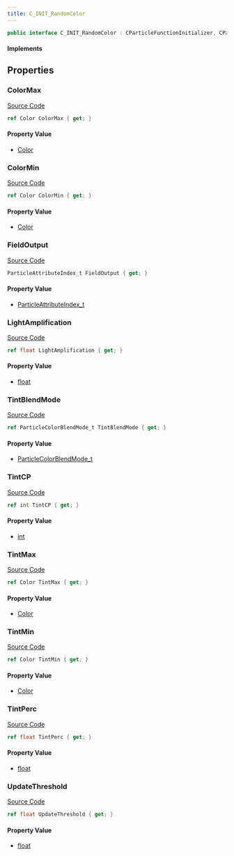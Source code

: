 ```yaml
---
title: C_INIT_RandomColor
---
```


```csharp
public interface C_INIT_RandomColor : CParticleFunctionInitializer, CParticleFunction, ISchemaClass<CParticleFunction>, ISchemaClass<CParticleFunctionInitializer>, ISchemaClass<C_INIT_RandomColor>, ISchemaField, ISchemaClass, INativeHandle
```

#### Implements

## Properties

### ColorMax

[Source Code](https://github.com/swiftly-solution/swiftlys2/blob/main/managed/src/SwiftlyS2.Generated/Schemas/Interfaces/C_INIT_RandomColor.cs#L19)

```csharp
ref Color ColorMax { get; }
```

#### Property Value

- [Color](/docs/api/shared/natives/color)

### ColorMin

[Source Code](https://github.com/swiftly-solution/swiftlys2/blob/main/managed/src/SwiftlyS2.Generated/Schemas/Interfaces/C_INIT_RandomColor.cs#L17)

```csharp
ref Color ColorMin { get; }
```

#### Property Value

- [Color](/docs/api/shared/natives/color)

### FieldOutput

[Source Code](https://github.com/swiftly-solution/swiftlys2/blob/main/managed/src/SwiftlyS2.Generated/Schemas/Interfaces/C_INIT_RandomColor.cs#L31)

```csharp
ParticleAttributeIndex_t FieldOutput { get; }
```

#### Property Value

- [ParticleAttributeIndex_t](/docs/api/shared/schemadefinitions/particleattributeindex_t)

### LightAmplification

[Source Code](https://github.com/swiftly-solution/swiftlys2/blob/main/managed/src/SwiftlyS2.Generated/Schemas/Interfaces/C_INIT_RandomColor.cs#L35)

```csharp
ref float LightAmplification { get; }
```

#### Property Value

- [float](https://learn.microsoft.com/dotnet/api/system.single)

### TintBlendMode

[Source Code](https://github.com/swiftly-solution/swiftlys2/blob/main/managed/src/SwiftlyS2.Generated/Schemas/Interfaces/C_INIT_RandomColor.cs#L33)

```csharp
ref ParticleColorBlendMode_t TintBlendMode { get; }
```

#### Property Value

- [ParticleColorBlendMode_t](/docs/api/shared/schemadefinitions/particlecolorblendmode_t)

### TintCP

[Source Code](https://github.com/swiftly-solution/swiftlys2/blob/main/managed/src/SwiftlyS2.Generated/Schemas/Interfaces/C_INIT_RandomColor.cs#L29)

```csharp
ref int TintCP { get; }
```

#### Property Value

- [int](https://learn.microsoft.com/dotnet/api/system.int32)

### TintMax

[Source Code](https://github.com/swiftly-solution/swiftlys2/blob/main/managed/src/SwiftlyS2.Generated/Schemas/Interfaces/C_INIT_RandomColor.cs#L23)

```csharp
ref Color TintMax { get; }
```

#### Property Value

- [Color](/docs/api/shared/natives/color)

### TintMin

[Source Code](https://github.com/swiftly-solution/swiftlys2/blob/main/managed/src/SwiftlyS2.Generated/Schemas/Interfaces/C_INIT_RandomColor.cs#L21)

```csharp
ref Color TintMin { get; }
```

#### Property Value

- [Color](/docs/api/shared/natives/color)

### TintPerc

[Source Code](https://github.com/swiftly-solution/swiftlys2/blob/main/managed/src/SwiftlyS2.Generated/Schemas/Interfaces/C_INIT_RandomColor.cs#L25)

```csharp
ref float TintPerc { get; }
```

#### Property Value

- [float](https://learn.microsoft.com/dotnet/api/system.single)

### UpdateThreshold

[Source Code](https://github.com/swiftly-solution/swiftlys2/blob/main/managed/src/SwiftlyS2.Generated/Schemas/Interfaces/C_INIT_RandomColor.cs#L27)

```csharp
ref float UpdateThreshold { get; }
```

#### Property Value

- [float](https://learn.microsoft.com/dotnet/api/system.single)

